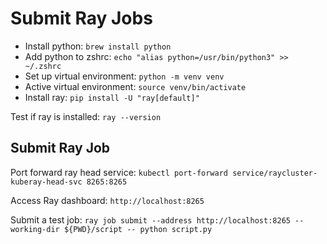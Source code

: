 # Submit Ray Jobs

- Install python: `brew install python` 
- Add python to zshrc: `echo "alias python=/usr/bin/python3" >> ~/.zshrc` 
- Set up virtual environment: `python -m venv venv` 
- Active virtual environment: `source venv/bin/activate` 
- Install ray: `pip install -U "ray[default]"` 

Test if ray is installed: `ray --version` 

## Submit Ray Job

Port forward ray head service:
`kubectl port-forward service/raycluster-kuberay-head-svc 8265:8265`

Access Ray dashboard: `http://localhost:8265`

Submit a test job:
`ray job submit --address http://localhost:8265 --working-dir ${PWD}/script -- python script.py`